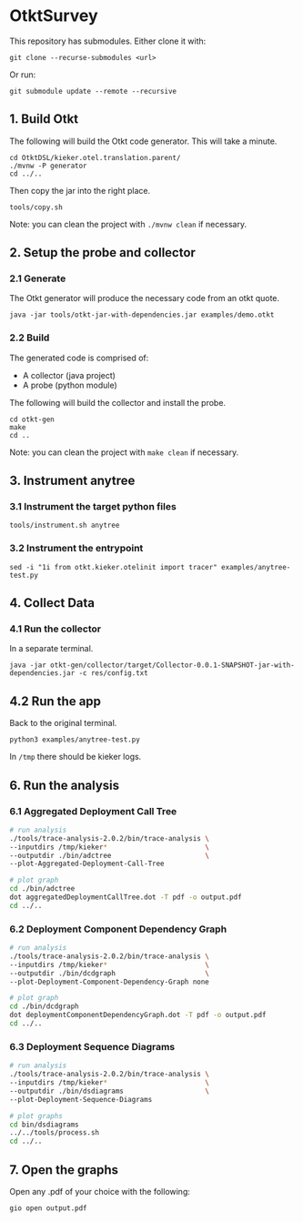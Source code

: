 # OtktSurvey

This repository has submodules.
Either clone it with:
```
git clone --recurse-submodules <url>
```
Or run:
```
git submodule update --remote --recursive
```

## 1. Build Otkt
The following will build the Otkt code generator.
This will take a minute.
```
cd OtktDSL/kieker.otel.translation.parent/
./mvnw -P generator
cd ../..
```
Then copy the jar into the right place.
```
tools/copy.sh
```

Note: you can clean the project with `./mvnw clean` if necessary. 

## 2. Setup the probe and collector

### 2.1 Generate
The Otkt generator will produce the necessary code from an otkt quote.
```
java -jar tools/otkt-jar-with-dependencies.jar examples/demo.otkt
```

### 2.2 Build
The generated code is comprised of:
- A collector (java project)
- A probe (python module)

The following will build the collector and install the probe.
```
cd otkt-gen
make
cd ..
```
Note: you can clean the project with `make clean` if necessary. 

## 3. Instrument anytree

### 3.1 Instrument the target python files
```
tools/instrument.sh anytree
```

### 3.2 Instrument the entrypoint
```
sed -i "1i from otkt.kieker.otelinit import tracer" examples/anytree-test.py
```

## 4. Collect Data

### 4.1 Run the collector
In a separate terminal.
```
java -jar otkt-gen/collector/target/Collector-0.0.1-SNAPSHOT-jar-with-dependencies.jar -c res/config.txt
```

## 4.2 Run the app
Back to the original terminal.
```
python3 examples/anytree-test.py
```
In `/tmp` there should be kieker logs.

## 6. Run the analysis

### 6.1 Aggregated Deployment Call Tree
```bash
# run analysis
./tools/trace-analysis-2.0.2/bin/trace-analysis \
--inputdirs /tmp/kieker*                        \
--outputdir ./bin/adctree                       \
--plot-Aggregated-Deployment-Call-Tree

# plot graph
cd ./bin/adctree
dot aggregatedDeploymentCallTree.dot -T pdf -o output.pdf
cd ../..
```

### 6.2 Deployment Component Dependency Graph
```bash
# run analysis 
./tools/trace-analysis-2.0.2/bin/trace-analysis \
--inputdirs /tmp/kieker*                        \
--outputdir ./bin/dcdgraph                      \
--plot-Deployment-Component-Dependency-Graph none

# plot graph
cd ./bin/dcdgraph
dot deploymentComponentDependencyGraph.dot -T pdf -o output.pdf
cd ../..
```

### 6.3 Deployment Sequence Diagrams
```bash
# run analysis
./tools/trace-analysis-2.0.2/bin/trace-analysis \
--inputdirs /tmp/kieker*                        \
--outputdir ./bin/dsdiagrams                    \
--plot-Deployment-Sequence-Diagrams

# plot graphs
cd bin/dsdiagrams
../../tools/process.sh
cd ../..
```

## 7. Open the graphs
Open any .pdf of your choice with the following:
```
gio open output.pdf
```


